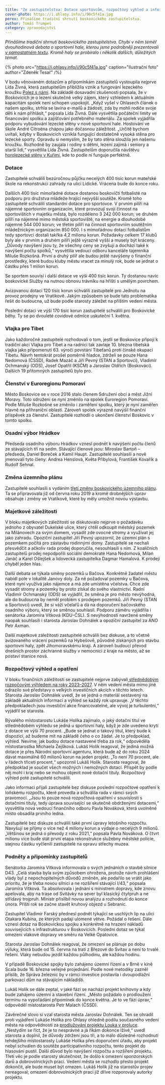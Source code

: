```yaml
---
title: "Ze zastupitelstva: Dotace sportovcům, rozpočtový výhled a informace k D43 a Boskovické spojce"
cover-photo: https://i.ohlasy.info/i/90c5f41a.jpg
perex: Přinášíme tradiční shrnutí boskovického zastupitelstva.
author: Tomáš Trumpeš
category: zpravodajství
---
```


*Přinášíme tradiční shrnutí boskovického zastupitelstva. Chybí v něm téměř dvouhodinová debata o sportovní hale, kterou jsme podrobněji prezentovali [v samostatném textu](https://ohlasy.info/clanky/2022/02/kritika-haly.html). Kromě haly se probíralo i několik dalších, důležitých témat.*

{% photo src="https://i.ohlasy.info/i/90c5f41a.jpg" caption="Ilustrační foto" author="Zdeněk Tesař" /%}

V bodu věnovaném dotazům a připomínkám zastupitelů vystoupila nejprve Lída Živná, která zastupitelům přiblížila vznik a fungování lezeckého kroužku [Polez s námi](https://ohlasy.info/clanky/2022/01/polez-s-nimi.html). Na základě dosavadní zkušenosti popsala, že v Boskovicích je o lezení skutečně velký zájem, který vzhledem k aktuálním kapacitám spolek není schopen uspokojit. „Když vyšel v Ohlasech článek o našem spolku, strhla se lavina e-mailů a žádostí, zda by mohli rodiče svoje děti k nám přihlásit,“ popsala Lída Živná. Dále vysvětlila počáteční limity ve financování spolku a zajišťování potřebného materiálu. Za spolek vyjádřila podporu vybudování lezecké stěny v nové sportovní hale. Hostování ve škole André Citroëna chápou jako dočasnou záležitost. „Určitě bychom uvítali, kdyby v Boskovicích vznikla fungující dostatečně vysoká stěna pro lezecké sporty. Opravdu si nemyslím, že by tato stěna sloužila jen našemu kroužku. Rozhodně by zaujala i rodiny s dětmi, lezení zajímá i seniory a starší lidi,“ vysvětlila Lída Živná. Zastupitelům doporučila návštěvu [horolezecké stěny v Kuřimi](https://www.lezeckastenakurim.cz/), kde to podle ní funguje perfektně.

### Dotace

Zastupitelé schválili bezúročnou půjčku necelých 400 tisíc korun mateřské škole na rekonstrukci zahrady na ulici Lidické. Vrácena bude do konce roku.

Dalších 400 tisíc mimořádné dotace dostanou boskovičtí fotbalisté na podporu pro družstva mládeže hrající nejvyšší soutěže. Kromě toho zastupitelé schválili standardní dotace pro sportovce. V prvním pilíři na nájemné sportovním organizacím, které provozují svoji činnost na sportovištích v majetku města, bylo rozděleno 3 242 000 korun; ve druhém pilíři na nájemné mimo městská sportoviště, na energie a dlouhodobé nájemné 544 000 korun; ve třetím pilíři na činnost sportovním soutěžním mládežnickým organizacím 850 000. I s mimořádnou dotací fotbalistům tedy sportovci dostali takřka 4,2 milionu korun. Požadavky celkem 17 klubů byly ale v prvním a druhém pilíři ještě výrazně vyšší a musely být kráceny. „Důvody navýšení jsou ty, že všechny ceny se zvyšují a dochází také k navýšení počtu spolků,“ vysvětlila vedoucí odboru kanceláře tajemníka Miluše Rozkošná. První a druhý pilíř ale budou ještě navýšeny o finanční prostředky, které budou kluby městu vracet za minulý rok, bude se jednat o částku přes 1 milion korun.

Se sportem souvisí i další dotace ve výši 400 tisíc korun. Ty dostanou navíc boskovické Služby na nutnou obnovu trávníku na hřišti s umělým povrchem.

Avizovanou dotaci 120 tisíc korun schválili zastupitelé pro Jednotu na provoz prodejny ve Vratíkově. Jakým způsobem se bude tato problematika řešit do budoucna, už bude podle starosty záležet na příštím vedení města.

Poslední dotaci ve výši 170 tisíc korun zastupitelé schválili pro Boskovické běhy. Ty se po dvouleté covidové odmlce uskuteční 1. května.

### Vlajka pro Tibet

Jako každoročně zastupitelé rozhodovali o tom, jestli se Boskovice připojí k tradiční akci Vlajka pro Tibet a na radnici tak zavlaje 10. března tibetská vlajka jako připomenutí 63. výročí povstání Tibeťanů proti čínské okupaci Tibetu. Návrh tentokrát prošel poměrně hladce, zdrželi se pouze Hana Nedomová (ČSSD), Radek Mazáč a Jiří Pevný (STAN a Sportovci), Vladimír Ochmanský (ODS), Josef Opatřil (KSČM) a Jaroslav Oldřich (Boskováci). Dalších 19 přítomných zastupitelů bylo pro.

### Členství v Euroregionu Pomoraví

Město Boskovice se v roce 2016 stalo členem Sdružení obcí a měst Jižní Moravy. Toto sdružení se nyní změnilo na spolek Euroregion Pomoraví. Podle Miluše Rozkošné se změnilo i zaměření spolku, který je nyní zaměřen hlavně na příhraniční oblasti. Zároveň spolek výrazně navýšil finanční příspěvek za členství. Zastupitelé rozhodli o ukončení členství Boskovic v tomto spolku.

### Osadní výbor Hrádkov

Předseda osadního výboru Hrádkov vznesl podnět k navýšení počtu členů ze stávajících tří na sedm. Stávající členové jsou: Miroslav Bartoň – předseda, Daniel Boreček a Kamil Haupt. Zastupitelé souhlasili a nově jmenovali tyto členy: Andrea Henslová, Květa Přibylová, František Kovařík a Rudolf Sehnal.

### Změna územního plánu

Zastupitelé souhlasili s vydáním [třetí změny boskovického územního plánu](https://boskovice.cz/uzemni-plan-boskovice-zmena-c-3-verejne-projednani/d-42431). Ta se připravovala již od června roku 2019 a kromě drobnějších úprav obsahuje i změny ve Vratíkově, které by měly umožnit novou výstavbu.

### Majetkové záležitosti

V bloku majetkových záležitostí se diskutovalo nejprve o požadavku jednoho z obyvatel Dukelské ulice, který chtěl odkoupit městský pozemek na Milánovech za svým domem, vysadit zde ovocné stromy a využívat jej jako zahradu. Opoziční zastupitel Jiří Pevný upozornil, že územní plán s pozemkem počítá pro zástavbu rodinnými domy. Zastupitelé se nechali přesvědčit a ačkoliv rada prodej doporučila, nesouhlasili s ním. Z koaličních zastupitelů prodej nepodpořili sociální demokraté Hana Nedomová, Milan Janáč a Karel Ošlejšek a lidovecká zastupitelka Dagmar Hamalová. K prodeji chyběl jeden hlas.

Další debata se týkala směny pozemků u Bačova. Konkrétně žadatel městu nabídl pole v lokalitě Janovy doly. Za ně požadoval pozemky u Bačova, které nyní využívá jako nájemce a má zde umístěna včelstva. Chce zde vysadit stromy a pozemky by proto získal do svého vlastnictví. Radní Vladimír Ochmanský (ODS) se vyjádřil, že směna je pro město nevýhodná, ale do budoucna by neměl problém s prodejem pozemků. Jiří Pevný (STAN a Sportovci) uvedl, že si váží včelařů a dá na doporučení bačovského osadního výboru, který se směnou souhlasil. Podporu záměru vyjádřila i senátorka Jaromíra Vítková (KDU-ČSL). S nevýhodností navržené směny naopak souhlasili i starosta Jaroslav Dohnálek a opoziční zastupitel za ANO Petr Axman. 

Další majetkové záležitosti zastupitelé schválili bez diskuse, a to včetně avizovaného vrácení pozemků na Hybešově, původně získaných pro stavbu sportovní haly, zpět Jihomoravskému kraji. A zároveň budoucí převod dnešních prostor záchranné služby v nemocnici z kraje na město, až se postaví stanice nová.

### Rozpočtový výhled a opatření

V bloku finančních záležitostí se zastupitelé nejprve zabývali[ střednědobým rozpočovým výhledem na roky 2023–2027](https://boskovice.cz/assets/File.ashx?id_org=832&id_dokumenty=43379). V něm vedení města mimo jiné odrazilo své představy o velkých investičních akcích v těchto letech. Starosta Jaroslav Dohnálek uvedl, že se jedná o materiál sestavený na základě aktuálních informací a výhled se každý rok upravuje. „V těchto předpokladech jsou investiční akce financovatelné, ale vývoj je turbulentní,“ vyjádřil se starosta.

Bývalého místostarostu Lukáše Holíka zajímalo, o jaký dotační titul ve střednědobém výhledu se jedná u sportovní haly, když je zde uvedeno krytí z dotace ve výši 70 procent. „Bude se jednat o takový titul, který bude k dispozici, až budeme mít na základě čeho o co žádat. Je to předpoklad, výhled. Nevíme, jak budou dotace nastavené třeba za rok,“ odpověděla místostarostka Michaela Žejšková. Lukáš Holík reagoval, že jediná možná dotace je přes Národní sportovní agenturu, která bude až do roku 2024 dávat maximálně 60 milionů korun na jeden projekt. „To není 70 procent, ale v řádech třiceti procent,“ upozornil Lukáš Holík. Starosta reagoval, že předpoklad je součet všech možných i nemožných dotací. Přispět by podle něj mohl i kraj nebo se mohou objevit nové dotační tituly. Rozpočtový výhled poté zastupitelé schválili.

Jako informaci přijali zastupitelé bez diskuse poslední rozpočtové opatření k loňskému rozpočtu, které provedla a schválila rada v rámci svých pravomocí. „Jsou to pouze nová rozpočtová opatření v souvislosti s dotačními tituly, tedy úprava související se skutečně obdrženými dotacemi,“ vysvětlila nová vedoucí finančního odboru Pavla Nováková, která uvolněné místo obsadila prvního ledna.

Zastupitelé bez diskuze schválili také první úpravy letošního rozpočtu.  Navyšují se příjmy o více než 4 miliony korun a výdaje o necelých 9 milionů. „Většinou se jedná o převody z roku 2021,“ popsala Pavla Nováková. O čtvrt milionu více bude stát první etapa rekonstrukce služebny městské policie, stejnou částku vyčlenili zastupitelé na opravu střechy muzea. 

### Podněty a připomínky zastupitelů

Senátorka Jaromíra Vítková informovala o svých jednáních o stavbě silnice D43. „Celá stavba byla svým způsobem ohrožena, protože návrh prohlášení vlády byl z nepochopitelných důvodů změněn, ale podařilo se vrátit jako prioritu, že je třeba novou silnici a ne rozšíření stávající I/43,“ popsala Jaromíra Vítková. Ta absolvovala i jednání s ministrem dopravy, kde znovu apelovala, aby na trase od Svitávky na sever byl klasický čtyřpruh a ne střídavý trojpruh. Ministr přislíbil novou analýzu a rozhodnutí do konce února. Příští rok se začne stavět kruhový objezd u Sebranic.

Zastupitel Vladimír Farský přednesl podnět týkající se uschlých lip na ulici Otakara Kubína, ze kterých padají ulomené větve. Požádal o řešení. Dále vznesl dotaz na Boskovickou spojku a konkrétně na hrazení nákladů souvisejících s infrastrukturou v Boskovicích. Poslední dotaz se týkal omezení vlakové dopravy ve směru na Velké Opatovice.

Starosta Jaroslav Dohnálek reagoval, že omezení se plánuje po dobu výluky, která bude od 15. června na trati z Březové do Svitav a není to trvalé řešení. Vlaky nebudou jezdit každou půlhodinu, ale každou hodinu.

V případě Boskovické spojky bylo zahájeno územní řízení a v Brně v kině Scala bude 16. března veřejné projednání. Podle nové metodiky zazněl příslib, že Správa železnic by v rámci investice postavila i dvoupodlažní parkovací dům na stávajícím nákladišti.

Lukáš Holík se dále zeptal, v jaké fázi se nachází projekt knihovny a kdy bude zahájeno územní a stavební řízení. „Město požádalo o prodloužení termínu na vypořádání připomínek do konce května. Je to ve fázi úprav,“ odpověděl místostarosta Petr Malach (ČSSD).

Závěrečné slovo si vzal starosta města Jaroslav Dohnálek. Ten se ohradil proti vyjádření Lukáše Holíka pro Ohlasy ohledně podílu současného vedení města na odpovědnosti za [prodlužování projektu Louka v proluce](https://ohlasy.info/clanky/2022/02/louka-v-proluce.html). „Nestydím se říct, že je to nesprávné a já říkám dokonce lživé,“ uvedl starosta a doplnil, že důvody zdržení jsou tři, a to málo důsledné rozhodnutí tehdejšího místostarosty Lukáše Holíka přes doporučení úřadu, aby projekt nebyl schválen do soutěže participativního rozpočtu, tento projekt do hlasování pustil. Další důvod bylo navýšení rozpočtu a rozšíření projektu. Třetí věc je podle starosty skutečnost, že došlo k omezení sponzorských darů a dobrovolnických prací. Vedení města se rozhodlo přesto projekt dokončit, ale bude muset být omezen. Lukáš Holík již na starostův projev nereagoval; omezení dobrovolnických prací již dříve rozporovaly autorky projektu.
